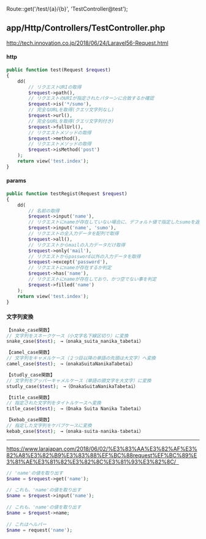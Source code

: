 Route::get('/test/{a}/{b}', 'TestController@test');






## app/Http/Controllers/TestController.php
http://tech.innovation.co.jp/2018/06/24/Laravel56-Request.html
#### http
```php
public function test(Request $request)
{
    dd(
        // リクエストURIの取得
        $request->path(),
        // リクエストのURIが指定されたパターンに合致するか確認
        $request->is('*/sumo'),
        // 完全なURLを取得(クエリ文字列なし)
        $request->url(),
        // 完全なURLを取得(クエリ文字列付き)
        $request->fullUrl(),
        // リクエストメソッドの取得
        $request->method(),
        // リクエストメソッドの取得
        $request->isMethod('post')
    );
    return view('test.index');
}
```

#### params

```php
public function testRegist(Request $request)
{
    dd(
        // 名前の取得
        $request->input('name'),
        // リクエストにnameが存在していない場合に、デフォルト値で指定したsumoを返す
        $request->input('name', 'sumo'),
        // リクエストの全入力データを配列で取得
        $request->all(),
        // リクエストからmailの入力データだけ取得
        $request->only('mail'),
        // リクエストからpassword以外の入力データを取得
        $request->except('password'),
        // リクエストにnameが存在するか判定
        $request->has('name'),
        // リクエストにnameが存在しており、かつ空でない事を判定
        $request->filled('name')
    );
    return view('test.index');
}
```




#### 文字列変換
```php
【snake_case関数】
// 文字列をスネークケース（小文字名下線区切り）に変換
snake_case($test);　→（onaka_suita_nanika_tabetai）

【camel_case関数】
// 文字列をキャメルケース（２つ目以降の単語の先頭は大文字）へ変換
camel_case($test);　→（onakaSuitaNanikaTabetai）

【studly_case関数】
// 文字列をアッパーキャメルケース（単語の頭文字を大文字）に変換
studly_case($test);　→（OnakaSuitaNanikaTabetai）

【title_case関数】
// 指定された文字列をタイトルケースへ変換
title_case($test);　→（Onaka Suita Nanika Tabetai）

【kebab_case関数】
// 指定した文字列をケバブケースに変換
kebab_case($test);　→（onaka-suita-nanika-tabetai）
```





_____




https://www.larajapan.com/2018/06/02/%E3%83%AA%E3%82%AF%E3%82%A8%E3%82%B9%E3%83%88%EF%BC%88request%EF%BC%89%E3%81%AE%E3%81%82%E3%82%8C%E3%81%93%E3%82%8C/  

```php
// 'name'の値を取り出す
$name = $request->get('name');
 
// これも、'name'の値を取り出す
$name = $request->input('name');
 
// これも、'name'の値を取り出す
$name = $request->name;
 
// これはヘルパー
$name = request('name');

```

